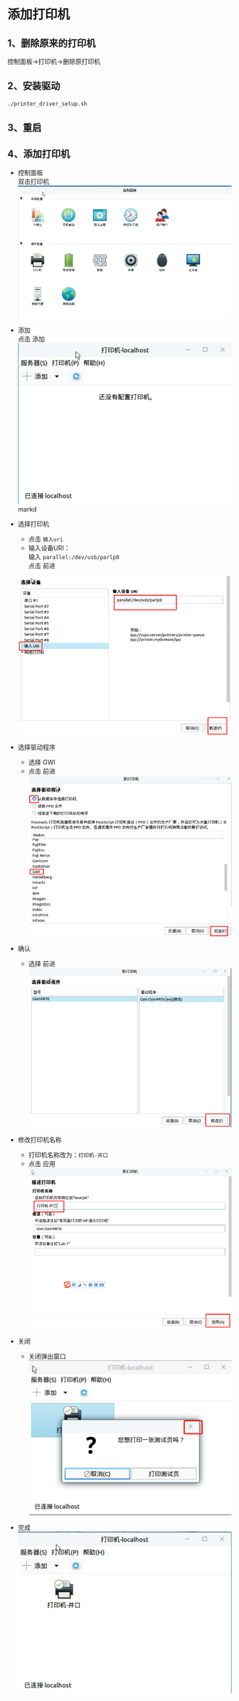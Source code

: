 # 添加打印机

## 1、删除原来的打印机

  控制面板->打印机->删除原打印机

## 2、安装驱动

```bash
./printer_driver_setup.sh
```

## 3、重启


## 4、添加打印机

- 控制面板  
  双击打印机
  ![控制面板](control_panel.png)

- 添加  
  点击 添加  
  ![添加](add.png)
markd
- 选择打印机
  - 点击 `输入uri`
  - 输入设备URI：  
    输入 `parallel:/dev/usb/parlp0`  
    点击 前进

  ![添加打印机](add_pointer.png)

- 选择驱动程序  
  - 选择 GWI
  - 点击 前进
  ![选择驱动程序](select_driver.png)

- 确认
  - 选择 前进
  ![前进](forward.png)

- 修改打印机名称
  - 打印机名称改为：`打印机-并口`
  - 点击 应用
  ![修改名称](change_name.png)

- 关闭
  - 关闭弹出窗口
  ![关闭](complete.png)

- 完成
  ![完成](finish.png)
